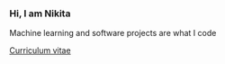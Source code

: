 ### Hi, I am Nikita

Machine learning and software projects are what I code

[Сurriculum vitae](https://github.com/avdosev/curriculum_vitae/releases/latest/download/resume.pdf)
